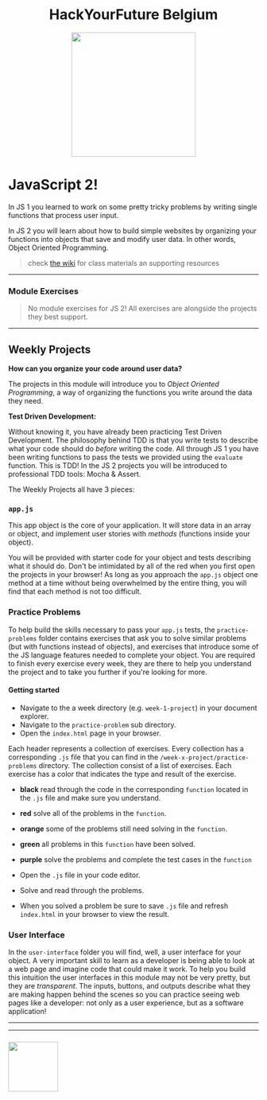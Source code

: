 <h1 align="center">HackYourFuture Belgium</h1>

<div align="center">
  <a href="https://hackyourfuture.be" target="_blank">
    <img src="https://user-images.githubusercontent.com/18554853/63941625-4c7c3d00-ca6c-11e9-9a76-8d5e3632fe70.jpg" width="250" height="250"/>
  </a>
</div>

# JavaScript 2!

In JS 1 you learned to work on some pretty tricky problems by writing single functions that process user input.

In JS 2 you will learn about how to build simple websites by organizing your functions into objects that save and modify user data. In other words, Object Oriented Programming.


> check [the wiki](https://github.com/be-hacking-hyf/javascript-2/wiki) for class materials an supporting resources

---

### Module Exercises

> No module exercises for JS 2!  All exercises are alongside the projects they best support.

---


## Weekly Projects

__How can you organize your code around user data?__


The projects in this module will introduce you to _Object Oriented Programming_, a way of organizing the functions you write around the data they need.

__Test Driven Development:__

Without knowing it, you have already been practicing Test Driven Development.  The philosophy behind TDD is that you write tests to describe what your code should do _before_ writing the code.  All through JS 1 you have been writing functions to pass the tests we provided using the ```evaluate``` function.  This is TDD!  In the JS 2 projects you will be introduced to professional TDD tools: Mocha & Assert.


The Weekly Projects all have 3 pieces:

### ```app.js```

This app object is the core of your application.  It will store data in an array or object, and implement user stories with _methods_ (functions inside your object).

You will be provided with starter code for your object and tests describing what it should do.  Don't be intimidated by all of the red when you first open the projects in your browser!  As long as you approach the ```app.js``` object one method at a time without being overwhelmed by the entire thing, you will find that each method is not too difficult.

### Practice Problems

To help build the skills necessary to pass your ```app.js``` tests, the ```practice-problems``` folder contains exercises that ask you to solve similar problems (but with functions instead of objects), and exercises that introduce some of the JS language features needed to complete your object. You are required to finish every exercise every week, they are there to help you understand the project and to take you further if you're looking for more.

#### Getting started

- Navigate to the a week directory (e.g. `week-1-project`) in your document explorer.
- Navigate to the `practice-problem` sub directory.
- Open the `index.html` page in your browser.

Each header represents a collection of exercises. 
Every collection has a corresponding `.js` file that you can find in the `/week-x-project/practice-problems` directory.
The collection consist of a list of exercises.
Each exercise has a color that indicates the type and result of the exercise.

- **black** read through the code in the corresponding `function` located in the `.js` file and make sure you understand.
- **red** solve all of the problems in the `function`. 
- **orange** some of the problems still need solving in the `function`.
- **green** all problems in this `function` have been solved.
- **purple** solve the problems and complete the test cases in the `function`

- Open the `.js` file in your code editor.
- Solve and read through the problems.
- When you solved a problem be sure to save `.js` file and refresh `index.html` in your browser to view the result.

### User Interface

In the ```user-interface``` folder you will find, well, a user interface for your object.  A very important skill to learn as a developer is being able to look at a web page and imagine code that could make it work.  To help you build this intuition the user interfaces in this module may not be very pretty, but they are _transparent_.  The inputs, buttons, and outputs describe what they are making happen behind the scenes so you can practice seeing web pages like a developer: not only as a user experience, but as a software application!

___
___
### <a href="https://hackyourfuture.be" target="_blank"><img src="https://pbs.twimg.com/profile_images/984474625009741824/Bs_qKx6-_400x400.jpg" width="100" height="100"/></a>

